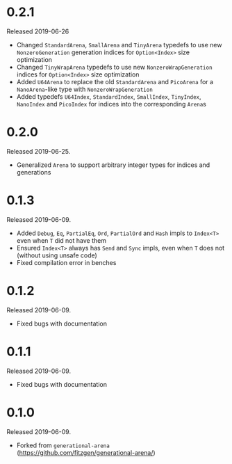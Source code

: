 # 0.2.1

Released 2019-06-26

* Changed `StandardArena`, `SmallArena` and `TinyArena` typedefs to use new `NonzeroGeneration` generation indices for `Option<Index>` size optimization
* Changed `TinyWrapArena` typedefs to use new `NonzeroWrapGeneration` indices for `Option<Index>` size optimization
* Added `U64Arena` to replace the old `StandardArena` and `PicoArena` for a `NanoArena`-like type with `NonzeroWrapGeneration`
* Added typedefs `U64Index`, `StandardIndex`, `SmallIndex`, `TinyIndex`, `NanoIndex` and `PicoIndex` for indices into the corresponding `Arena`s 

# 0.2.0

Released 2019-06-25.

* Generalized `Arena` to support arbitrary integer types for indices and generations

# 0.1.3

Released 2019-06-09.

* Added `Debug`, `Eq`, `PartialEq`, `Ord`, `PartialOrd` and `Hash` impls to `Index<T>` even when `T` did not have them
* Ensured `Index<T>` always has `Send` and `Sync` impls, even when `T` does not (without using unsafe code)
* Fixed compilation error in benches

# 0.1.2

Released 2019-06-09.

* Fixed bugs with documentation

# 0.1.1

Released 2019-06-09.

* Fixed bugs with documentation


# 0.1.0

Released 2019-06-09.

* Forked from `generational-arena` (https://github.com/fitzgen/generational-arena/)
